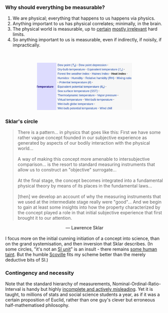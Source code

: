 <br>
<div class="accordion">
	<h3>Why should everything be measurable?</h3>
	<div>
		<ol>
			<li>We are physical; everything that happens to us happens via physics.</li>
			<li>Anything important to us has physical correlates; minimally, in the brain.</li>
			<li>The physical world is measurable, up to <a href="{{planck}}">certain</a> <a href="{{way}}">mostly irrelevant</a> hard limits.</li>
			<li>So anything important to us is measurable, even if indirectly, if noisily, if impractically.</li>
		</ol>
		<br><br>
		<!--  -->
		<center>
			<img src="/img/temp.png" width="60%" />
		</center>
	</div>
	<!--  -->
	<h3>Sklar's circle</h3>
	<div>
		<blockquote>
			There is a pattern... in physics that goes like this: First we have some rather vague concept founded in our subjective experience as generated by aspects of our bodily interaction with the physical world...<br>
			<br>
			A way of making this concept more amenable to intersubjective comparison... is the resort to standard measuring instruments that allow us to construct an "objective" surrogate... 
			<br><br>
			At the final stage, the concept becomes integrated into a fundamental physical theory by means of its places in the fundamental laws... 
			<br><br>
			[then] we develop an account of why the measuring instruments that we used at the intermediate stage really were "good"... 
			And we begin to gain at least some insights into how the property characterized by the concept played a role in that initial subjective experience that first brought it to our attention.
		</blockquote>
		<center>
			&#8213; Lawrence Sklar
		</center><br>
		I focus more on the initial cunning initiation of a concept into science, than on the grand systemisation, and then inversion that Sklar describes. (In some circles, "it's not an <a href="{{si}}">SI unit</a>" is an insult - there remains <a href="{{nat}}">some human taint</a>. But the humble <a href="{{scoville}}">Scoville</a> fits my scheme better than the merely deductive bits of SI.)
	</div>
	<!--  -->
	<h3>Contingency and necessity</h3>
	<div>
		Note that the standard hierarchy of measurements, Nominal-Ordinal-Ratio-Interval is handy but highly <a href="{{stevens}}">incomplete and actively misleading</a>. Yet it is taught, to millions of stats and social science students a year, as if it was a certain proposition of Euclid, rather than one guy's clever but erroneous half-mathematised philosophy.
	</div>
</div>
